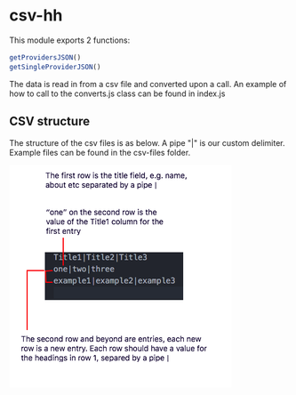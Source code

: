# csv-hh

This module exports 2 functions:

```javascript
getProvidersJSON()
getSingleProviderJSON()
```

The data is read in from a csv file and converted upon a call.
An example of how to call to the converts.js class can be found in
index.js

## CSV structure

The structure of the csv files is as below. A pipe "|" is our custom delimiter.
Example files can be found in the csv-files folder.

![CSV][]


[CSV]: csv-files/images/csv-example.png